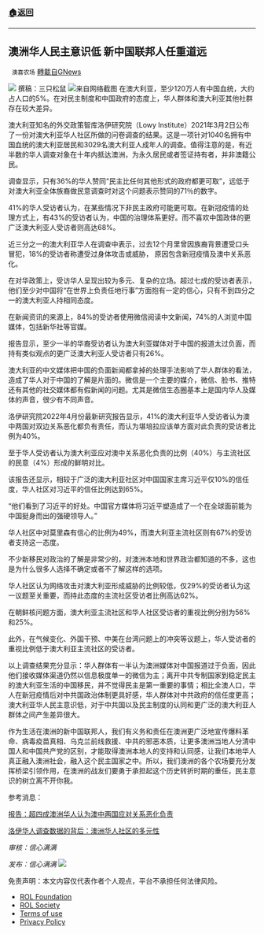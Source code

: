 ###  [:house:返回](README.md)
---


## 澳洲华人民主意识低 新中国联邦人任重道远
` 澳喜农场` [轉載自GNews](https://gnews.org/zh-hans/2521239/)

![](https://assets.gnews.org/wp-content/uploads/2022/05/image-2608-7.png) 
撰稿：三只松鼠
 ![](https://assets.gnews.org/wp-content/uploads/2022/05/Picture1-34.png)来自网络截图 
在澳大利亚，至少120万人有中国血统，大约占人口的5%。在对民主制度和中国政府的态度上，华人群体和澳大利亚其他社群存在较大差异。
 
澳大利亚知名的外交政策智库洛伊研究院（Lowy Institute）2021年3月2日公布了一份对澳大利亚华人社区所做的问卷调查的结果。这是一项针对1040名拥有中国血统的澳大利亚居民和3029名澳大利亚人成年人的调查。值得注意的是，有近半数的华人调查对象在十年内抵达澳洲，为永久居民或者签证持有者，并非澳籍公民。
 
调查显示，只有36%的华人赞同“民主比任何其他形式的政府都更可取”，远低于对澳大利亚全体族裔做民意调查时对这个问题表示赞同的71％的数字。
 
41%的华人受访者认为，在某些情况下非民主政府可能更可取。在新冠疫情的处理方式上，有43%的受访者认为，中国的治理体系更好。而不喜欢中国政体的更广泛澳大利亚人受访者则高达68%。
 
近三分之一的澳大利亚华人在调查中表示，过去12个月里曾因族裔背景遭受口头冒犯，18%的受访者称遭受过身体攻击或威胁， 原因包含新冠疫情及澳中关系恶化。
 
在对华政策上，受访华人呈现出较为多元、复杂的立场。超过七成的受访者表示，他们至少对中国将“在世界上负责任地行事”方面抱有一定的信心，只有不到四分之一的澳大利亚人持相同态度。
 
在新闻资讯的来源上，84%的受访者使用微信阅读中文新闻，74%的人浏览中国媒体，包括新华社等官媒。
 
报告显示，至少一半的华裔受访者认为澳大利亚媒体对于中国的报道太过负面，而持有类似观点的更广泛澳大利亚人受访者只有26%。
 
澳大利亚的中文媒体把中国的负面新闻都拿掉的处理手法影响了华人群体的看法，造成了华人对于中国的了解是片面的。微信是一个主要的媒介，微信、脸书、推特还有其他的社交媒体都有假新闻的问题。尤其是微信生态圈基本上是国内华人及媒体的声音，很少有不同声音。
 
洛伊研究院2022年4月份最新研究报告显示，41%的澳大利亚华人受访者认为澳中两国对双边关系恶化都负有责任，而认为堪培拉应该单方面对此负责的受访者比例为40%。
 
至于华人受访者认为澳大利亚应对澳中关系恶化负责的比例（40%）与主流社区的民意（4%）形成的鲜明对比。
 
该报告还显示，相较于广泛的澳大利亚社区对中国国家主席习近平仅10%的信任度，华人社区对习近平的信任比例达到65%。
 
“他们看到了习近平的好处。中国官方媒体将习近平塑造成了一个在全球面前能为中国挺身而出的强硬领导人。”
 
华人社区中对莫里森有信心的比例为49%，而澳大利亚主流社区则有67%的受访者支持这一态度。
 
不少新移民对政治的了解是非常少的，对澳洲本地和世界政治都知道的不多，这也是为什么很多人选择不确定或者不了解这样的选项。
 
华人社区认为网络攻击对澳大利亚形成威胁的比例较低，仅29%的受访者认为这一议题至关重要，而持此态度的主流社区受访者比例高达62%。
 
在朝鲜核问题方面，澳大利亚主流社区和华人社区受访者的重视比例分别为56%和25%。
 
此外，在气候变化、外国干预、中美在台湾问题上的冲突等议题上，华人受访者的重视比例低于澳大利亚主流社区的受访者。
 
以上调查结果充分显示：华人群体有一半认为澳洲媒体对中国报道过于负面，因此他们接收媒体渠道仍然以信息极度单一的微信为主；离开中共专制国家到稳定民主的澳大利亚生活的中国移民，并不觉得民主是第一重要的事情；相比全澳人口，华人在新冠疫情后对中共国政治体制更具好感，华人群体对中共政府的信任度更高；澳大利亚华人民主意识低，对于中共国以及民主制度的认同和更广泛的澳大利亚人群体之间产生差异很大。
 
作为生活在澳洲的新中国联邦人，我们有义务和责任在澳洲更广泛地宣传爆料革命、病毒疫苗真相、乌克兰前线救援、中共的邪恶本质，让更多澳洲当地人分清中国人和中国共产党的区别，才能取得澳洲本地人的支持和认同感，让我们本地华人真正融入澳洲社会，融入这个民主国家之中。所以，我们澳洲的各个农场要充分发挥桥梁引领作用，在澳洲的战友们要勇于承担起这个历史转折时期的重任，民主意识的树立离不开你我。
 
参考消息：
 
[报告：超四成澳洲华人认为澳中两国应对关系恶化负责](https://www.abc.net.au/chinese/2022-04-21/lowy-institute-chinese-community-public-opinion-australia-china/100993396)
 
[洛伊华人调查数据的背后：澳洲华人社区的多元性](https://www.abc.net.au/chinese/2021-03-12/australia-live:-lowy-institute-report-on-chinese-community/13241988)
 
*审核：信心满满*
 
*发布：信心满满*
 ![](https://assets.gnews.org/wp-content/uploads/2022/05/HA-2.jpg) 

免责声明：本文内容仅代表作者个人观点，平台不承担任何法律风险。
  
- [ROL Foundation](https://rolfoundation.org/)
- [ROL Society](https://rolsociety.org/)
- [Terms of use](https://gnews.org/terms-of-use-3/)
- [Privacy Policy](https://gnews.org/privacy-policy/)
